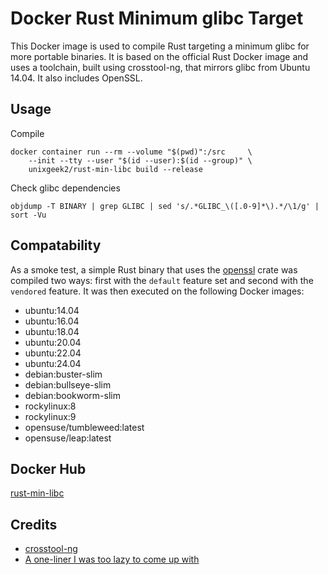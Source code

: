 # Docker Rust Minimum glibc Target
This Docker image is used to compile Rust targeting a minimum glibc for more portable binaries. It is based on the official
Rust Docker image and uses a toolchain, built using crosstool-ng, that mirrors glibc from Ubuntu 14.04. It also includes OpenSSL.

## Usage
Compile
```shell
docker container run --rm --volume "$(pwd)":/src     \
    --init --tty --user "$(id --user):$(id --group)" \
    unixgeek2/rust-min-libc build --release
```
Check glibc dependencies
```shell
objdump -T BINARY | grep GLIBC | sed 's/.*GLIBC_\([.0-9]*\).*/\1/g' | sort -Vu
```
## Compatability
As a smoke test, a simple Rust binary that uses the [openssl](https://docs.rs/openssl/0.10.62/openssl/) crate was 
compiled two ways: first with the `default` feature set and second with the `vendored` feature. It was then executed on
the following Docker images:
* ubuntu:14.04
* ubuntu:16.04
* ubuntu:18.04
* ubuntu:20.04
* ubuntu:22.04
* ubuntu:24.04
* debian:buster-slim
* debian:bullseye-slim
* debian:bookworm-slim
* rockylinux:8
* rockylinux:9
* opensuse/tumbleweed:latest
* opensuse/leap:latest

## Docker Hub
[rust-min-libc](https://hub.docker.com/r/unixgeek2/rust-min-libc)

## Credits
* [crosstool-ng](https://crosstool-ng.github.io/)
* [A one-liner I was too lazy to come up with](https://stackoverflow.com/questions/3436008/how-to-determine-version-of-glibc-glibcxx-binary-will-depend-on)

